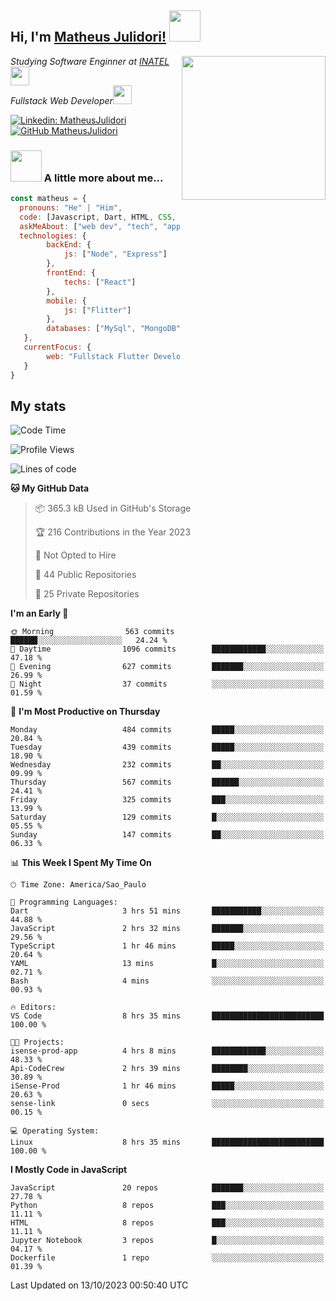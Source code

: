 <h2> Hi, I'm <a href="https://matheusjulidori.github.io" target="_blank">Matheus Julidori!</a> <img src="https://media.giphy.com/media/12oufCB0MyZ1Go/giphy.gif" width="50"></h2>
<img align='right' src="https://media.giphy.com/media/3oKIPnAiaMCws8nOsE/giphy.gif" width="230" height="auto">
<p><em>Studying Software Enginner at <a href="http://www.inatel.br" target="_blank">INATEL</a><img src="https://media.giphy.com/media/fYSnHlufseco8Fh93Z/giphy.gif" width="30"></br>
  Fullstack Web Developer<img src="https://media.giphy.com/media/WUlplcMpOCEmTGBtBW/giphy.gif" width="30">
</em></p>

[![Linkedin: MatheusJulidori](https://img.shields.io/badge/-MatheusJulidori-blue?style=flat-square&logo=Linkedin&logoColor=white&link=https://www.linkedin.com/in/MatheusJulidori/)](https://www.linkedin.com/in/MatheusJulidori/)
[![GitHub MatheusJulidori](https://img.shields.io/github/followers/matheusjulidori?label=follow&style=social)](https://github.com/MatheusJulidori)


### <img src="https://media.giphy.com/media/VgCDAzcKvsR6OM0uWg/giphy.gif" width="50"> A little more about me...  

```javascript
const matheus = {
  pronouns: "He" | "Him",
  code: [Javascript, Dart, HTML, CSS, Python, Java, C++],
  askMeAbout: ["web dev", "tech", "app dev", "games"],
  technologies: {
        backEnd: {
            js: ["Node", "Express"]
        },
        frontEnd: {
            techs: ["React"]
        },
        mobile: {
            js: ["Flitter"]
        },
        databases: ["MySql", "MongoDB","PostgreSQL","MariaDB"],
   },
   currentFocus: {
        web: "Fullstack Flutter Development"
   }
}
```
<h2>My stats</h2>

<!--START_SECTION:waka-->
![Code Time](http://img.shields.io/badge/Code%20Time-371%20hrs%204%20mins-blue)

![Profile Views](http://img.shields.io/badge/Profile%20Views-0-blue)

![Lines of code](https://img.shields.io/badge/From%20Hello%20World%20I%27ve%20Written-7.1%20million%20lines%20of%20code-blue)

**🐱 My GitHub Data** 

> 📦 365.3 kB Used in GitHub's Storage 
 > 
> 🏆 216 Contributions in the Year 2023
 > 
> 🚫 Not Opted to Hire
 > 
> 📜 44 Public Repositories 
 > 
> 🔑 25 Private Repositories 
 > 
**I'm an Early 🐤** 

```text
🌞 Morning                563 commits         ██████░░░░░░░░░░░░░░░░░░░   24.24 % 
🌆 Daytime                1096 commits        ████████████░░░░░░░░░░░░░   47.18 % 
🌃 Evening                627 commits         ███████░░░░░░░░░░░░░░░░░░   26.99 % 
🌙 Night                  37 commits          ░░░░░░░░░░░░░░░░░░░░░░░░░   01.59 % 
```
📅 **I'm Most Productive on Thursday** 

```text
Monday                   484 commits         █████░░░░░░░░░░░░░░░░░░░░   20.84 % 
Tuesday                  439 commits         █████░░░░░░░░░░░░░░░░░░░░   18.90 % 
Wednesday                232 commits         ██░░░░░░░░░░░░░░░░░░░░░░░   09.99 % 
Thursday                 567 commits         ██████░░░░░░░░░░░░░░░░░░░   24.41 % 
Friday                   325 commits         ███░░░░░░░░░░░░░░░░░░░░░░   13.99 % 
Saturday                 129 commits         █░░░░░░░░░░░░░░░░░░░░░░░░   05.55 % 
Sunday                   147 commits         ██░░░░░░░░░░░░░░░░░░░░░░░   06.33 % 
```


📊 **This Week I Spent My Time On** 

```text
🕑︎ Time Zone: America/Sao_Paulo

💬 Programming Languages: 
Dart                     3 hrs 51 mins       ███████████░░░░░░░░░░░░░░   44.88 % 
JavaScript               2 hrs 32 mins       ███████░░░░░░░░░░░░░░░░░░   29.56 % 
TypeScript               1 hr 46 mins        █████░░░░░░░░░░░░░░░░░░░░   20.64 % 
YAML                     13 mins             █░░░░░░░░░░░░░░░░░░░░░░░░   02.71 % 
Bash                     4 mins              ░░░░░░░░░░░░░░░░░░░░░░░░░   00.93 % 

🔥 Editors: 
VS Code                  8 hrs 35 mins       █████████████████████████   100.00 % 

🐱‍💻 Projects: 
isense-prod-app          4 hrs 8 mins        ████████████░░░░░░░░░░░░░   48.33 % 
Api-CodeCrew             2 hrs 39 mins       ████████░░░░░░░░░░░░░░░░░   30.89 % 
iSense-Prod              1 hr 46 mins        █████░░░░░░░░░░░░░░░░░░░░   20.63 % 
sense-link               0 secs              ░░░░░░░░░░░░░░░░░░░░░░░░░   00.15 % 

💻 Operating System: 
Linux                    8 hrs 35 mins       █████████████████████████   100.00 % 
```

**I Mostly Code in JavaScript** 

```text
JavaScript               20 repos            ███████░░░░░░░░░░░░░░░░░░   27.78 % 
Python                   8 repos             ███░░░░░░░░░░░░░░░░░░░░░░   11.11 % 
HTML                     8 repos             ███░░░░░░░░░░░░░░░░░░░░░░   11.11 % 
Jupyter Notebook         3 repos             █░░░░░░░░░░░░░░░░░░░░░░░░   04.17 % 
Dockerfile               1 repo              ░░░░░░░░░░░░░░░░░░░░░░░░░   01.39 % 
```




 Last Updated on 13/10/2023 00:50:40 UTC
<!--END_SECTION:waka-->
